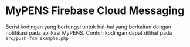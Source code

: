 # MyPENS Firebase Cloud Messaging

Berisi kodingan yang berfungsi untuk hal-hal yang berkaitan dengan notifikasi pada aplikasi MyPENS. 
Contoh kodingan dapat dilihat pada ```src/push_fcm_example.php```